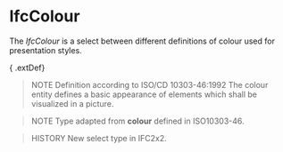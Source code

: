 # IfcColour

The _IfcColour_ is a select between different definitions of colour used for presentation styles.

{ .extDef}
> NOTE  Definition according to ISO/CD 10303-46:1992
> The colour entity defines a basic appearance of elements which shall be visualized in a picture.

> NOTE  Type adapted from **colour** defined in ISO10303-46.

> HISTORY  New select type in IFC2x2.
